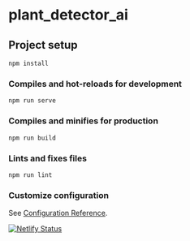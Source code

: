 # plant_detector_ai

## Project setup

```
npm install
```

### Compiles and hot-reloads for development

```
npm run serve
```

### Compiles and minifies for production

```
npm run build
```

### Lints and fixes files

```
npm run lint
```

### Customize configuration

See [Configuration Reference](https://cli.vuejs.org/config/).

[![Netlify Status](https://api.netlify.com/api/v1/badges/83e5a046-e2c1-43fe-8229-b1d84e4585d9/deploy-status)](https://app.netlify.com/sites/plant-identification/deploys)
